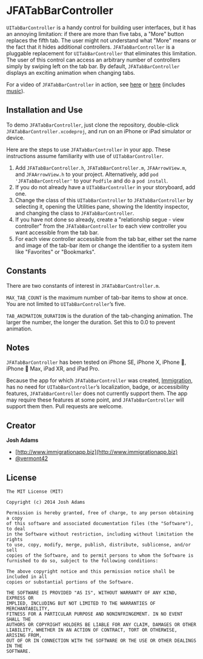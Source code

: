 JFATabBarController
===================

`UITabBarController` is a handy control for building user interfaces, but it has an annoying limitation: if there are more than five tabs, a "More" button replaces the fifth tab. The user might not understand what "More" means or the fact that it hides additional controllers. `JFATabBarController` is a pluggable replacement for `UITabBarController` that eliminates this limitation. The user of this control can access an arbitrary number of controllers simply by swiping left on the tab bar. By default, `JFATabBarController` displays an exciting animation when changing tabs.

For a video of `JFATabBarController` in action, see [here](https://vimeo.com/102583744) or [here](https://vimeo.com/111125796) (includes [music](https://incompetech.com)).

## Installation and Use
To demo `JFATabBarController`, just clone the repository, double-click `JFATabBarController.xcodeproj`, and run on an iPhone or iPad simulator or device.

Here are the steps to use `JFATabBarController` in your app. These instructions assume familiarity with use of `UITabBarController`.

1. Add `JFATabBarController.h`, `JFATabBarController.m`, `JFAArrowView.m`, and `JFAArrowView.h` to your project. Alternatively, add `pod 'JFATabBarController'` to your `Podfile` and do a `pod install`.
2. If you do not already have a `UITabBarController` in your storyboard, add one.
3. Change the class of this `UITabBarController` to `JFATabBarController` by selecting it, opening the Utilities pane, showing the Identity inspector, and changing the class to `JFATabBarController`.
4. If you have not done so already, create a "relationship segue - view controller" from the `JFATabBarController` to each view controller you want accessible from the tab bar.
5. For each view controller accessible from the tab bar, either set the name and image of the tab-bar item or change the identifier to a system item like "Favorites" or "Bookmarks".

## Constants
There are two constants of interest in `JFATabBarController.m`.

`MAX_TAB_COUNT` is the maximum number of tab-bar items to show at once. You are not limited to `UITabBarController`’s five.

`TAB_ANIMATION_DURATION` is the duration of the tab-changing animation. The larger the number, the longer the duration. Set this to 0.0 to prevent animation.

## Notes
`JFATabBarController` has been tested on iPhone SE, iPhone X, iPhone 🎾, iPhone 🎾 Max, iPad XR, and iPad Pro.

Because the app for which `JFATabBarController` was created, [Immigration](https://itunes.apple.com/us/app/immigration/id777319358), has no need for `UITabBarController`’s localization, badge, or accessibility features, `JFATabBarController` does not currently support them. The app may require these features at some point, and `JFATabBarController` will support them then. Pull requests are welcome.

## Creator

**Josh Adams**
* [http://www.immigrationapp.biz](http://www.immigrationapp.biz)
* [@vermont42](https://twitter.com/vermont42)

## License
```
The MIT License (MIT)

Copyright (c) 2014 Josh Adams

Permission is hereby granted, free of charge, to any person obtaining a copy
of this software and associated documentation files (the "Software"), to deal
in the Software without restriction, including without limitation the rights
to use, copy, modify, merge, publish, distribute, sublicense, and/or sell
copies of the Software, and to permit persons to whom the Software is
furnished to do so, subject to the following conditions:

The above copyright notice and this permission notice shall be included in all
copies or substantial portions of the Software.

THE SOFTWARE IS PROVIDED "AS IS", WITHOUT WARRANTY OF ANY KIND, EXPRESS OR
IMPLIED, INCLUDING BUT NOT LIMITED TO THE WARRANTIES OF MERCHANTABILITY,
FITNESS FOR A PARTICULAR PURPOSE AND NONINFRINGEMENT. IN NO EVENT SHALL THE
AUTHORS OR COPYRIGHT HOLDERS BE LIABLE FOR ANY CLAIM, DAMAGES OR OTHER
LIABILITY, WHETHER IN AN ACTION OF CONTRACT, TORT OR OTHERWISE, ARISING FROM,
OUT OF OR IN CONNECTION WITH THE SOFTWARE OR THE USE OR OTHER DEALINGS IN THE
SOFTWARE.
```

